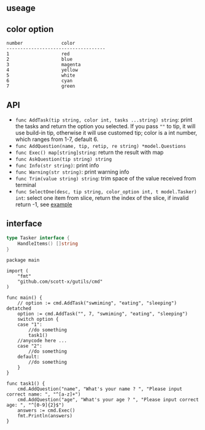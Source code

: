 ## useage

## color option

```
number              color
------------------------------------
1                   red
2                   blue
3                   magenta
4                   yellow
5                   white
6                   cyan
7                   green
```

## API

- `func AddTask(tip string, color int, tasks ...string) string`: print the tasks and return the option you selected. If you pass `""` to tip, it will use build-in tip, otherwise it will use customed tip; color is a int number, which ranges from 1-7, default 6.
- `func AddQuestion(name, tip, retip, re string) *model.Questions`
- `func Exec() map[string]string`: return the result with map
- `func AskQuestion(tip string) string `
- `func Info(str string)`: print info
- `func Warning(str string)`: print warning info
- `func Trim(value string) string`: trim space of the value received from terminal
- `func SelectOne(desc, tip string, color_option int, t model.Tasker) int`: select one item from slice, return the index of the slice, if invalid return -1, see [example](https://github.com/scott-x/gutils/tree/master/examples/cmd_SelectOne/main.go)

## interface

```go
type Tasker interface {
	HandleItems() []string
}
```

```golang
package main

import (
	"fmt"
	"github.com/scott-x/gutils/cmd"
)

func main() {
	// option := cmd.AddTask("swmiming", "eating", "sleeping") detatched
	option := cmd.AddTask("", 7, "swmiming", "eating", "sleeping")
	switch option {
	case "1":
		//do something
		task1()
	//anycode here ...
	case "2":
		//do something
	default:
		//do something
	}
}

func task1() {
	cmd.AddQuestion("name", "What's your name ? ", "Please input correct name: ", "^[a-z]+")
	cmd.AddQuestion("age", "What's your age ? ", "Please input correct age: ", "^[0-9]{2}$")
	answers := cmd.Exec()
	fmt.Println(answers)
}
```

